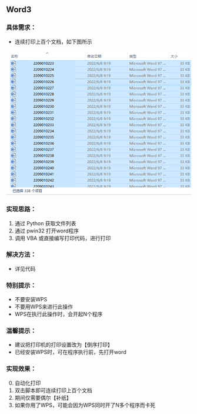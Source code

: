 ## Word3

### 具体需求：

- 连续打印上百个文档，如下图所示

![批量打印.png](https://raw.githubusercontent.com/DowneyRem/OfficeAutomation/main/Word3/批量打印.png)

### 实现思路：

1. 通过 Python 获取文件列表
1. 通过 pwin32 打开word程序
1. 调用 VBA 或直接编写打印代码，进行打印

### 解决方法：
- 详见代码

### 特别提示：
- 不要安装WPS
- 不要用WPS来进行此操作
- WPS在执行此操作时，会开起N个程序

### 温馨提示：
- 建议把打印机的打印设置改为【倒序打印】
- 已经安装WPS时，可在程序执行前，先打开word

### 实现效果：
0. 自动化打印
1. 双击脚本即可连续打印上百个文档
2. 期间仅需要偶尔【补纸】
3. 如果你用了WPS，可能会因为WPS同时开了N多个程序而卡死

